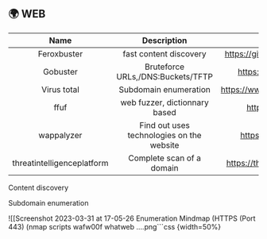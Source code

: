## 🌍 WEB

|           Name            |                Description                |                 Source                  |
|:-------------------------:|:-----------------------------------------:|:---------------------------------------:|
|        Feroxbuster        |          fast content discovery           |  https://github.com/epi052/feroxbuster  |
|         Gobuster          |     Bruteforce URLs,/DNS:Buckets/TFTP     |     https://github.com/OJ/gobuster      |
|        Virus total        |           Subdomain enumeration           | https://www.virustotal.com/gui/home/url |
|           ffuf            |       web fuzzer, dictionnary based       |      https://github.com/ffuf/ffuf       |
|        wappalyzer         | Find out uses technologies on the website |       https://www.wappalyzer.com/       |
| threatintelligenceplatform |         Complete scan of a domain         | https://threatintelligenceplatform.com  |

Content discovery

Subdomain enumeration

![[Screenshot 2023-03-31 at 17-05-26 Enumeration Mindmap (HTTPS (Port 443) (nmap scripts wafw00f whatweb ….png```css
{width=50%}
```]]